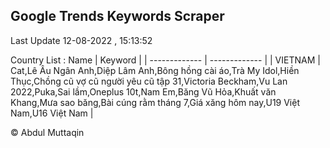 

## Google Trends Keywords Scraper 
 
Last Update 12-08-2022 , 15:13:52

Country List :
 Name  | Keyword |
| ------------- | ------------- |
| VIETNAM | Cat,Lê Âu Ngân Anh,Diệp Lâm Anh,Bông hồng cài áo,Trà My Idol,Hiền Thục,Chồng cũ vợ cũ người yêu cũ tập 31,Victoria Beckham,Vu Lan 2022,Puka,Sai lầm,Oneplus 10t,Nam Em,Băng Vũ Hỏa,Khuất văn Khang,Mưa sao băng,Bài cúng rằm tháng 7,Giá xăng hôm nay,U19 Việt Nam,U16 Việt Nam |



© Abdul Muttaqin 
